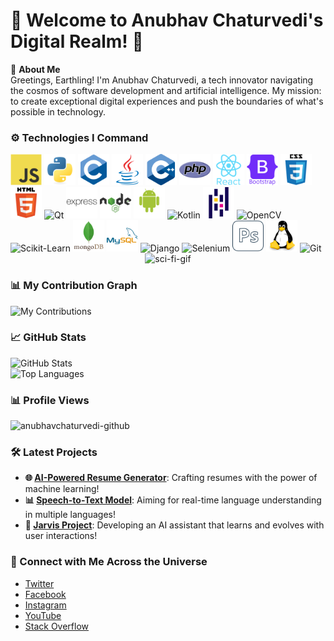 # 🌌 Welcome to Anubhav Chaturvedi's Digital Realm! 👾

🚀 **About Me**  
Greetings, Earthling! I'm Anubhav Chaturvedi, a tech innovator navigating the cosmos of software development and artificial intelligence. My mission: to create exceptional digital experiences and push the boundaries of what's possible in technology.

### ⚙️ Technologies I Command
<div>
    <img src="https://raw.githubusercontent.com/devicons/devicon/master/icons/javascript/javascript-original.svg" alt="JavaScript" width="50" />
    <img src="https://raw.githubusercontent.com/devicons/devicon/master/icons/python/python-original.svg" alt="Python" width="50" />
    <img src="https://raw.githubusercontent.com/devicons/devicon/master/icons/c/c-original.svg" alt="C" width="50" />
    <img src="https://raw.githubusercontent.com/devicons/devicon/master/icons/java/java-original.svg" alt="Java" width="50" />
    <img src="https://raw.githubusercontent.com/devicons/devicon/master/icons/cplusplus/cplusplus-original.svg" alt="C++" width="50" />
    <img src="https://raw.githubusercontent.com/devicons/devicon/master/icons/php/php-original.svg" alt="PHP" width="50" />
    <img src="https://raw.githubusercontent.com/devicons/devicon/master/icons/react/react-original-wordmark.svg" alt="React" width="50" />
    <img src="https://raw.githubusercontent.com/devicons/devicon/master/icons/bootstrap/bootstrap-plain-wordmark.svg" alt="Bootstrap" width="50" />
    <img src="https://raw.githubusercontent.com/devicons/devicon/master/icons/css3/css3-original-wordmark.svg" alt="CSS3" width="50" />
    <img src="https://raw.githubusercontent.com/devicons/devicon/master/icons/html5/html5-original-wordmark.svg" alt="HTML5" width="50" />
    <img src="https://upload.wikimedia.org/wikipedia/commons/0/0b/Qt_logo_2016.svg" alt="Qt" width="50" />
    <img src="https://raw.githubusercontent.com/devicons/devicon/master/icons/express/express-original-wordmark.svg" alt="Express" width="50" />
    <img src="https://raw.githubusercontent.com/devicons/devicon/master/icons/nodejs/nodejs-original-wordmark.svg" alt="Node.js" width="50" />
    <img src="https://raw.githubusercontent.com/devicons/devicon/master/icons/android/android-original-wordmark.svg" alt="Android" width="50" />
    <img src="https://www.vectorlogo.zone/logos/kotlinlang/kotlinlang-icon.svg" alt="Kotlin" width="50" />
    <img src="https://raw.githubusercontent.com/devicons/devicon/master/icons/pandas/pandas-original.svg" alt="Pandas" width="50" />
    <img src="https://www.vectorlogo.zone/logos/opencv/opencv-icon.svg" alt="OpenCV" width="50" />
    <img src="https://upload.wikimedia.org/wikipedia/commons/0/05/Scikit_learn_logo_small.svg" alt="Scikit-Learn" width="50" />
    <img src="https://raw.githubusercontent.com/devicons/devicon/master/icons/mongodb/mongodb-original-wordmark.svg" alt="MongoDB" width="50" />
    <img src="https://raw.githubusercontent.com/devicons/devicon/master/icons/mysql/mysql-original-wordmark.svg" alt="MySQL" width="50" />
    <img src="https://cdn.worldvectorlogo.com/logos/django.svg" alt="Django" width="50" />
    <img src="https://raw.githubusercontent.com/detain/svg-logos/780f25886640cef088af994181646db2f6b1a3f8/svg/selenium-logo.svg" alt="Selenium" width="50" />
    <img src="https://raw.githubusercontent.com/devicons/devicon/master/icons/photoshop/photoshop-line.svg" alt="Photoshop" width="50" />
    <img src="https://raw.githubusercontent.com/devicons/devicon/master/icons/linux/linux-original.svg" alt="Linux" width="50" />
    <img src="https://www.vectorlogo.zone/logos/git-scm/git-scm-icon.svg" alt="Git" width="50" />
</div>

<div align="center">
    <img src="https://media.giphy.com/media/YOUR_GIF_LINK_HERE/giphy.gif" alt="sci-fi-gif" width="600"/>
</div>

### 📊 My Contribution Graph
![My Contributions](https://activity-graph.herokuapp.com/graph?username=AnubhavChaturvedi-GitHub&theme=react-dark&area=true)

### 📈 GitHub Stats
![GitHub Stats](https://github-readme-stats.vercel.app/api?username=AnubhavChaturvedi-GitHub&show_icons=true&theme=radical)  
![Top Languages](https://github-readme-stats.vercel.app/api/top-langs/?username=AnubhavChaturvedi-GitHub&layout=compact&theme=radical)

### 📊 Profile Views
<p align="left"> <img src="https://komarev.com/ghpvc/?username=anubhavchaturvedi-github&label=Profile%20views&color=0e75b6&style=flat" alt="anubhavchaturvedi-github" /> </p>

### 🛠️ Latest Projects
- **🌐 [AI-Powered Resume Generator](#)**: Crafting resumes with the power of machine learning!
- **📊 [Speech-to-Text Model](#)**: Aiming for real-time language understanding in multiple languages!
- **📖 [Jarvis Project](#)**: Developing an AI assistant that learns and evolves with user interactions!

### 📡 Connect with Me Across the Universe
- [Twitter](https://twitter.com/AnubhavChatu) 
- [Facebook](https://www.facebook.com/IndianYoutuberAndSoftwareDevloper)
- [Instagram](https://www.instagram.com/anubhav_chaturvedi__)
- [YouTube](https://www.youtube.com/@NetHyTech)
- [Stack Overflow](https://stackoverflow.com/users/users/27312144/anubhav-chaturvedi)


